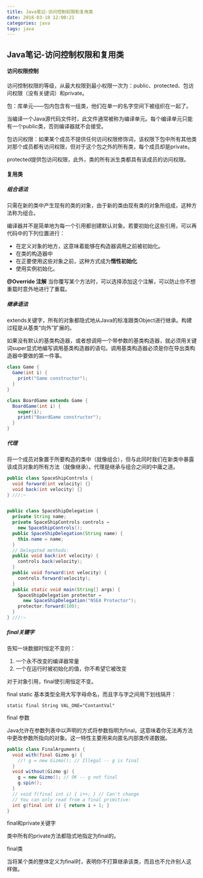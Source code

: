 ```yaml
---
title: Java笔记-访问控制权限和复用类
date: 2018-03-10 12:00:21
categories: java
tags: java
---
```




## Java笔记-访问控制权限和复用类

#### 访问权限控制

访问控制权限的等级，从最大权限到最小权限一次为：public、protected、包访问权限（没有关键词）和private。

包：库单元——包内包含有一组类，他们在单一的名字空间下被组织在一起了。

当编译一个Java源代码文件时，此文件通常被称为编译单元。每个编译单元只能有一个public类，否则编译器就不会接受。

包访问权限：如果某个成员不提供任何访问权限修饰词，该权限下包中所有其他类对那个成员都有访问权限，但对于这个包之外的所有类，每个成员却是private。

protected提供包访问权限，此外，类的所有派生类都具有该成员的访问权限。

#### 复用类

##### 组合语法

只需在新的类中产生现有的类的对象，由于新的类由现有类的对象所组成，这种方法称为组合。

编译器并不是简单地为每一个引用都创建默认对象。若要初始化这些引用，可以再代码中的下列位置进行：

- 在定义对象的地方，这意味着能够在构造器调用之前被初始化。
- 在类的构造器中
- 在正要使用这些对象之前，这种方式成为**惰性初始化**
- 使用实例初始化。



**@Override 注解** 当你覆写某个方法时，可以选择添加这个注解，可以防止你不想重载时意外地进行了重载。



##### 继承语法

extends关键字，所有的对象都隐式地从Java的标准跟类Object进行继承。构建过程是从基类“向外”扩展的。

如果没有默认的基类构造器，或者想调用一个带参数的基类构造器，就必须用关键词super显式地编写调用基类构造器的语句。调用基类构造器必须是你在导出类构造器中要做的第一件事。

```java
class Game {
  Game(int i) {
    print("Game constructor");
  }
}

class BoardGame extends Game {
  BoardGame(int i) {
    super(i);
    print("BoardGame constructor");
  }
}
```

##### 代理

将一个成员对象置于所要构造的类中（就像组合），但与此同时我们在新类中暴露该成员对象的所有方法（就像继承）。代理是继承与组合之间的中庸之道。

```java
public class SpaceShipControls {
  void forward(int velocity) {}
  void back(int velocity) {}
} ///:~


public class SpaceShipDelegation {
  private String name;
  private SpaceShipControls controls =
    new SpaceShipControls();
  public SpaceShipDelegation(String name) {
    this.name = name;
  }
  // Delegated methods:
  public void back(int velocity) {
    controls.back(velocity);
  }
  public void forward(int velocity) {
    controls.forward(velocity);
  }
  public static void main(String[] args) {
    SpaceShipDelegation protector =
      new SpaceShipDelegation("NSEA Protector");
    protector.forward(100);
  }
} ///:~
```



##### final关键字

告知一块数据时恒定不变的：

1. 一个永不改变的编译器常量
2. 一个在运行时被初始化的值，你不希望它被改变

对于对象引用，final使引用恒定不变。

final static 基本类型全用大写字母命名，而且字与字之间用下划线隔开：

`static final String VAL_ONE="ContantVal"`

final 参数

Java允许在参数列表中以声明的方式将参数指明为final。这意味着你无法再方法中更改参数所指向的对象。这一特性主要用来向匿名内部类传递数据。

```java
public class FinalArguments {
  void with(final Gizmo g) {
    //! g = new Gizmo(); // Illegal -- g is final
  }
  void without(Gizmo g) {
    g = new Gizmo(); // OK -- g not final
    g.spin();
  }
  // void f(final int i) { i++; } // Can't change
  // You can only read from a final primitive:
  int g(final int i) { return i + 1; }
}
```

final和private关键字

类中所有的private方法都隐式地指定为final的。

final类

当将某个类的整体定义为final时，表明你不打算继承该类，而且也不允许别人这样做。



